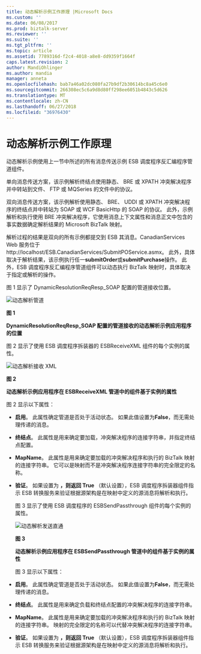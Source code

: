 ```yaml
---
title: 动态解析示例工作原理 |Microsoft Docs
ms.custom: ''
ms.date: 06/08/2017
ms.prod: biztalk-server
ms.reviewer: ''
ms.suite: ''
ms.tgt_pltfrm: ''
ms.topic: article
ms.assetid: 7789316d-f2c4-4018-a8e8-dd9359f1664f
caps.latest.revision: 2
author: MandiOhlinger
ms.author: mandia
manager: anneta
ms.openlocfilehash: bab7a46a02dc080fa27b9df2b30614bc8a45c6e0
ms.sourcegitcommit: 266308ec5c6a9d8d80ff298ee6051b4843c5d626
ms.translationtype: MT
ms.contentlocale: zh-CN
ms.lasthandoff: 06/27/2018
ms.locfileid: "36976430"
---
```

# <a name="how-the-dynamic-resolution-sample-works"></a>动态解析示例工作原理
动态解析示例使用上一节中所述的所有消息传送示例 ESB 调度程序反汇编程序管道组件。  

 单向消息传送方案，该示例解析终结点使用静态、 BRE 或 XPATH 冲突解决程序并中转站到文件、 FTP 或 MQSeries 的文件中的协议。  

 双向消息传送方案，该示例解析使用静态、 BRE、 UDDI 或 XPATH 冲突解决程序的终结点并中转站为 SOAP 或 WCF BasicHttp 的 SOAP 的协议。 此外，示例解析和执行使用 BRE 冲突解决程序，它使用消息上下文属性和消息正文中包含的事实数据确定解析结果的 Microsoft BizTalk 映射。  

 解析过程的结果是双向的所有示例都提交到 ESB 其消息。CanadianServices Web 服务位于http://localhost/ESB.CanadianServices/SubmitPOService.asmx。 此外，具体取决于解析结果，该示例执行任一**submitOrder**或**submitPurchase**操作。 此外，ESB 调度程序反汇编程序管道组件可以动态执行 BizTalk 映射时，具体取决于指定或解析的操作。  

 图 1 显示了 DynamicResolutionReqResp_SOAP 配置的管道接收位置。  

 ![动态解析管道](../esb-toolkit/media/ch6-dynamicresolutionpipelines.gif "Ch6-DynamicResolutionPipelines")  

 **图 1**  

 **DynamicResolutionReqResp_SOAP 配置的管道接收的动态解析示例应用程序的位置**  

 图 2 显示了使用 ESB 调度程序拆装器的 ESBReceiveXML 组件的每个实例的属性。  

 ![动态解析接收 XML](../esb-toolkit/media/ch6-dynamicresolutionreceivexml.gif "Ch6-DynamicResolutionReceiveXML")  

 **图 2**  

 **动态解析示例应用程序在 ESBReceiveXML 管道中的组件基于实例的属性**  

 图 2 显示以下属性：  

- **启用**。 此属性确定管道是否处于活动状态。 如果此值设置为**False**，而无需处理传递的消息。  

- **终结点**。 此属性是用来确定要加载，冲突解决程序的连接字符串，并指定终结点配置。  

- **MapName**。 此属性是用来确定要加载的冲突解决程序和执行的 BizTalk 映射的连接字符串。 它可以是映射而不是冲突解决程序连接字符串的完全限定的名称。  

- **验证**。 如果设置为 **，则返回 True** （默认设置），ESB 调度程序拆装器组件指示 ESB 转换服务来验证根据源架构是在映射中定义的源消息将解析和执行。  

  图 3 显示了使用 ESB 调度程序的 ESBSendPassthrough 组件的每个实例的属性。  

  ![动态解析发送直通](../esb-toolkit/media/ch6-dynamicresolutionsendpassthrough.gif "Ch6-DynamicResolutionSendPassthrough")  

  **图 3**  

  **动态解析示例应用程序在 ESBSendPassthrough 管道中的组件基于实例的属性**  

  图 3 显示以下属性：  

- **启用**。 此属性确定管道是否处于活动状态。 如果此值设置为**False**，而无需处理传递的消息。  

- **终结点**。 此属性是用来确定负载和终结点配置的冲突解决程序的连接字符串。  

- **MapName**。 此属性是用来确定要加载的冲突解决程序和执行的 BizTalk 映射的连接字符串。 映射的完全限定的名称可以代替冲突解决程序的连接字符串。  

- **验证**。 如果设置为 **，则返回 True** （默认设置），ESB 调度程序拆装器组件指示 ESB 转换服务来验证根据源架构是在映射中定义的源消息将解析和执行。
